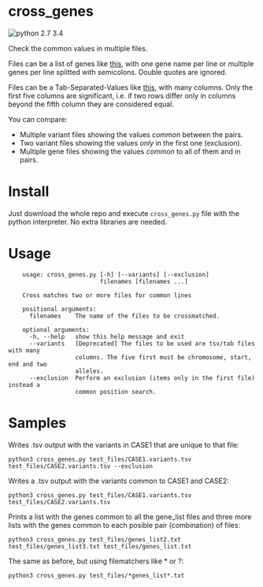 # cross_genes

![python 2.7 3.4](https://img.shields.io/badge/python-2.7%203.4-blue.svg)

Check the common values in multiple files. 

Files can be a list of genes like [this](test_files/genes_list.txt), with one
gene name per line or multiple genes per line splitted with semicolons. Double
quotes are ignored.

Files can be a Tab-Separated-Values like [this](test_files/CASE1.variants.tsv),
with many columns. Only the first five columns are significant, i.e. if two
rows differ only in columns beyond the fifth column they are considered equal.

You can compare:

  - Multiple variant files showing the values *common* between the pairs.
  - Two variant files showing the values *only* in the first one (exclusion).
  - Multiple gene files showing the values *common* to all of them and in pairs.


Install
=======

Just download the whole repo and execute `cross_genes.py` file with the python
interpreter. No extra libraries are needed.

Usage
=====


```
    usage: cross_genes.py [-h] [--variants] [--exclusion]
                          filenames [filenames ...]

    Cross matches two or more files for common lines

    positional arguments:
      filenames    The name of the files to be crossmatched.

    optional arguments:
      -h, --help   show this help message and exit
      --variants   [Deprecated] The files to be used are tsv/tab files with many
                   columns. The five first must be chromosome, start, end and two
                   alleles.
      --exclusion  Perform an exclusion (items only in the first file) instead a
                   common position search.
```

Samples
=======

Writes .tsv output with the variants in CASE1 that are unique to that file:

```
python3 cross_genes.py test_files/CASE1.variants.tsv test_files/CASE2.variants.tsv --exclusion
```

Writes a .tsv output with the variants common to CASE1 and CASE2:

```
python3 cross_genes.py test_files/CASE1.variants.tsv test_files/CASE2.variants.tsv
```

Prints a list with the genes common to all the gene_list files and three more
lists with the genes common to each posible pair (combination) of files:

```
python3 cross_genes.py test_files/genes_list2.txt test_files/genes_list3.txt test_files/genes_list.txt
```

The same as before, but using filematchers like * or ?:

```
python3 cross_genes.py test_files/*genes_list*.txt
```
